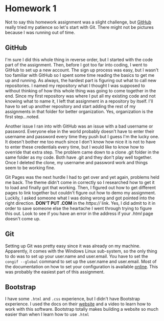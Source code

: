 # Homework 1

Not to say this homework assignment was a slight challenge, but [GitHub](https://github.com/) really tried my patience so let's start with Git. 
There might not be pictures because I was running out of time.

## GitHub

I'm sure I did this whole thing in reverse order, but I started with the code part of the assignment. Then, before I got too far into coding, I went to GitHub to set up a new account. The sign up process was easy, but I wasn't too familiar with GitHub so I spent some time reading the basics to get me up and running. As always, the hardest part is figuring out what to call new repositories. I named my repository what I thought I was supposed to without thinking of how this whole thing was going to come together in the end. Since my first repository was where I put all my existing code and not knowing what to name it, I left that assignment in a repository by itself. I'll have to set up another repository and start adding the rest of my assignments in that folder for better organization. Yes, organization is the first step...noted.

Another issue I ran into with GitHub was an issue with a bad username or password. Everyone else in the world probably doesn't have to enter their username and password every time they push but I guess I'm the lucky one. It doesn't bother me too much since I don't know how nice it is not to have to enter these credentials every time, but I would like to know how to override that extra step. The problem came down to a clone .git folder in the same folder as my code. Both have .git and they don't play well together. Once I deleted the clone, my username and password work and things seem to be working fine.

Git Pages was the next hurdle I had to get over and yet again, problems held me back. The theme didn't come in correctly so I researched how to get it to load and finally got that working. Then, I figured out how to get different pages to link together but couldn't figure out how to demo my assignment. Luckily, I asked someone what I was doing wrong and got pointed into the right direction. **DON'T PUT .COM** in the *https://* link. Yes, I did admit to it in order to save someone else the heartache I went through trying to figure this out. Look to see if you have an error in the address if your *.html* page doesn't come up.

## Git

Setting up Git was pretty easy since it was already on my machine. Apparently, it comes with the Windows Linux sub-system, so the only thing to do was to set up your user.name and user.email. You have to set the `congif --global` command to set up the user.name and user.email. Most of the documentation on how to set your configuration is available [online](https://git-scm.com/docs). This was probably the easiest part of this assignment.

## Bootstrap

I have some `.html` and `.css` experience, but I didn't have Bootstrap experience. I used the docs on their [website](https://getbootstrap.com/docs/4.1/getting-started/introduction/) and a video to learn how to work with this software. Bootstrap totally makes building a website so much easier than when I learn how to use `.html`